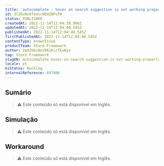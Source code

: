 ```yaml
---
title: 'autocomplete - hover on search suggestion is not working properly'
id: 3lZ6vNv8feascNEHZNFuTH
status: PUBLISHED
createdAt: 2022-11-14T12:04:39.996Z
updatedAt: 2022-11-14T12:04:40.545Z
publishedAt: 2022-11-14T12:04:40.545Z
firstPublishedAt: 2022-11-14T12:04:40.545Z
contentType: knownIssue
productTeam: Store Framework
author: 2mXZkbi0oi061KicTExNjo
tag: Store Framework
slugEN: autocomplete-hover-on-search-suggestion-is-not-working-properly
locale: pt
kiStatus: Backlog
internalReference: 697406
---
```


## Sumário

>⚠️ Este conteúdo só está disponível em Inglês.

## Simulação

>⚠️ Este conteúdo só está disponível em Inglês.

## Workaround

>⚠️ Este conteúdo só está disponível em Inglês.

